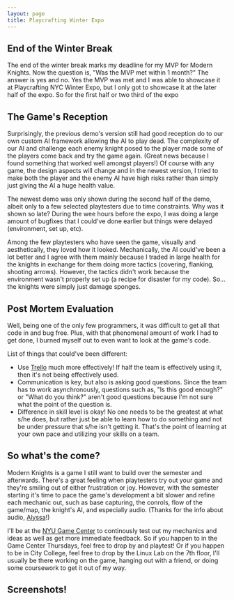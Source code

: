 ```yaml
---
layout: page
title: Playcrafting Winter Expo
---
```


## End of the Winter Break

The end of the winter break marks my deadline for my MVP for Modern Knights. Now the question is, "Was the MVP met within 1 month?" The answer is yes and no. Yes the MVP was met and I was able to showcase it at Playcrafting NYC Winter Expo, but I only got to showcase it at the later half of the expo. So for the first half or two third of the expo

## The Game's Reception

Surprisingly, the previous demo's version still had good reception do to our own custom AI framework allowing the AI to play dead. The complexity of our AI and challenge each enemy knight posed to the player made some of the players come back and try the game again. (Great news because I found something that worked well amongst players!) Of course with any game, the design aspects will change and in the newest version, I tried to make both the player and the enemy AI have high risks rather than simply just giving the AI a huge health value.

The newest demo was only shown during the second half of the demo, albeit only to a few selected playtesters due to time constraints. Why was it shown so late? During the wee hours before the expo, I was doing a large amount of bugfixes that I could've done earlier but things were delayed (environment, set up, etc).

Among the few playtesters who have seen the game, visually and aesthetically, they loved how it looked. Mechanically, the AI could've been a lot better and I agree with them mainly because I traded in large health for the knights in exchange for them doing more tactics (covering, flanking, shooting arrows). However, the tactics didn't work because the environment wasn't properly set up (a recipe for disaster for my code). So... the knights were simply just damage sponges.

## Post Mortem Evaluation

Well, being one of the only few programmers, it was difficult to get all that code in and bug free. Plus, with that phenomenal amount of work I had to get done, I burned myself out to even want to look at the game's code. 

List of things that could've been different:

* Use [Trello](trello.com) much more effectively! If half the team is effectively using it, then it's not being effectively used.
* Communication is key, but also is asking good questions. Since the team has to work asynchronously, questions such as, "Is this good enough?" or "What do you think?" aren't good questions because I'm not sure what the point of the question is.
* Difference in skill level is okay! No one needs to be the greatest at what s/he does, but rather just be able to learn how to do something and not be under pressure that s/he isn't getting it. That's the point of learning at your own pace and utilizing your skills on a team.

## So what's the come?

Modern Knights is a game I still want to build over the semester and afterwards. There's a great feeling when playtesters try out your game and they're smiling out of either frustration or joy. However, with the semester starting it's time to pace the game's development a bit slower and refine each mechanic out, such as base capturing, the conrols, flow of the game/map, the knight's AI, and especially audio. (Thanks for the info about audio, [Alyssa](http://portfolio.acmenesmusic.com)!)

I'll be at the [NYU Game Center](http://gamecenter.nyu.edu/events/playtest-thursdays/) to continously test out my mechanics and ideas as well as get more immediate feedback. So if you happen to in the Game Center Thursdays, feel free to drop by and playtest! Or if you happen to be in City College, feel free to drop by the Linux Lab on the 7th floor, I'll usually be there working on the game, hanging out with a friend, or doing some coursework to get it out of my way.

## Screenshots!


